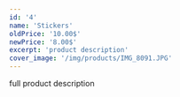 ```yaml
---
id: '4'
name: 'Stickers'
oldPrice: '10.00$'
newPrice: '8.00$'
excerpt: 'product description'
cover_image: '/img/products/IMG_8091.JPG'
---
```

full product description
